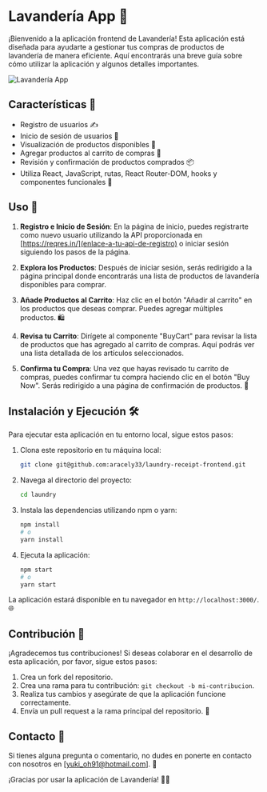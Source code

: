 
# Lavandería App 🧺

¡Bienvenido a la aplicación frontend de Lavandería! Esta aplicación está diseñada para ayudarte a gestionar tus compras de productos de lavandería de manera eficiente. Aquí encontrarás una breve guía sobre cómo utilizar la aplicación y algunos detalles importantes.

![Lavandería App](app-screenshot.png)

## Características 🌟

- Registro de usuarios ✍️
- Inicio de sesión de usuarios 🔐
- Visualización de productos disponibles 🧼
- Agregar productos al carrito de compras 🛒
- Revisión y confirmación de productos comprados 📦
- Utiliza React, JavaScript, rutas, React Router-DOM, hooks y componentes funcionales 🚀

## Uso 🚀

1. **Registro e Inicio de Sesión**: En la página de inicio, puedes registrarte como nuevo usuario utilizando la API proporcionada en [https://reqres.in/](enlace-a-tu-api-de-registro) o iniciar sesión siguiendo los pasos de la página.

2. **Explora los Productos**: Después de iniciar sesión, serás redirigido a la página principal donde encontrarás una lista de productos de lavandería disponibles para comprar.

3. **Añade Productos al Carrito**: Haz clic en el botón "Añadir al carrito" en los productos que deseas comprar. Puedes agregar múltiples productos. 🛍️

4. **Revisa tu Carrito**: Dirígete al componente "BuyCart" para revisar la lista de productos que has agregado al carrito de compras. Aquí podrás ver una lista detallada de los artículos seleccionados.

5. **Confirma tu Compra**: Una vez que hayas revisado tu carrito de compras, puedes confirmar tu compra haciendo clic en el botón "Buy Now". Serás redirigido a una página de confirmación de productos. 🎉

## Instalación y Ejecución 🛠️

Para ejecutar esta aplicación en tu entorno local, sigue estos pasos:

1. Clona este repositorio en tu máquina local:

   ```bash
   git clone git@github.com:aracely33/laundry-receipt-frontend.git
   ```

2. Navega al directorio del proyecto:

   ```bash
   cd laundry
   ```

3. Instala las dependencias utilizando npm o yarn:

   ```bash
   npm install
   # o
   yarn install
   ```

4. Ejecuta la aplicación:

   ```bash
   npm start
   # o
   yarn start
   ```

La aplicación estará disponible en tu navegador en `http://localhost:3000/`. 🌐

## Contribución 🤝

¡Agradecemos tus contribuciones! Si deseas colaborar en el desarrollo de esta aplicación, por favor, sigue estos pasos:

1. Crea un fork del repositorio.
2. Crea una rama para tu contribución: `git checkout -b mi-contribucion`.
3. Realiza tus cambios y asegúrate de que la aplicación funcione correctamente.
4. Envía un pull request a la rama principal del repositorio. 🚀


## Contacto 📧

Si tienes alguna pregunta o comentario, no dudes en ponerte en contacto con nosotros en [yuki_oh91@hotmail.com]. 📩

¡Gracias por usar la aplicación de Lavandería! 👕👖
```

